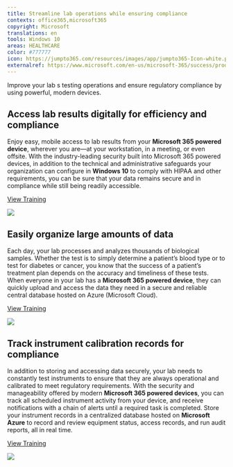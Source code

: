 ```yaml
---
title: Streamline lab operations while ensuring compliance
contexts: office365,microsoft365
copyright: Microsoft
translations: en
tools: Windows 10
areas: HEALTHCARE
color: #777777
icon: https://jumpto365.com/resources/images/app/jumpto365-Icon-white.png
externalref: https://www.microsoft.com/en-us/microsoft-365/success/productivitylibrary/streamline-lab-operations-while-ensuring-compliance
---
```

Improve your lab s testing operations and ensure regulatory compliance by using powerful, modern devices.


## Access lab results digitally for efficiency and compliance

Enjoy easy, mobile access to lab results from your **Microsoft 365 powered device**, wherever you are—at your workstation, in a meeting, or even offsite. With the industry-leading security built into Microsoft 365 powered devices, in addition to the technical and administrative safeguards your organization can configure in **Windows 10** to comply with HIPAA and other requirements, you can be sure that your data remains secure and in compliance while still being readily accessible.

[View Training](https://www.microsoft.com/en-us/TrustCenter/Compliance/HIPAA)

![](http://img-prod-cms-rt-microsoft-com.akamaized.net/cms/api/am/imageFileData/RE1NNRh?ver=cef1)

## Easily organize large amounts of data

Each day, your lab processes and analyzes thousands of biological samples. Whether the test is to simply determine a patient’s blood type or to test for diabetes or cancer, you know that the success of a patient’s treatment plan depends on the accuracy and timeliness of these tests. When everyone in your lab has a **Microsoft 365 powered device**, they can quickly upload and access the data they need in a secure and reliable central database hosted on Azure (Microsoft Cloud).

[View Training](https://www.microsoft.com/en-us/trustcenter/cloudservices/azure)

![](http://img-prod-cms-rt-microsoft-com.akamaized.net/cms/api/am/imageFileData/RE1NyLg?ver=7046)

## Track instrument calibration records for compliance

In addition to storing and accessing data securely, your lab needs to constantly test instruments to ensure that they are always operational and calibrated to meet regulatory requirements. With the security and manageability offered by modern **Microsoft 365 powered devices**, you can track all scheduled instrument activity from your device, and receive notifications with a chain of alerts until a required task is completed. Store your instrument records in a centralized database hosted on **Microsoft Azure** to record and review equipment status, access records, and run audit reports, all in real time.

[View Training](https://enterprise.microsoft.com/en-us/articles/industries/health/hipaa-compliance-with-microsoft-windows-10-enterprise/)

![](http://img-prod-cms-rt-microsoft-com.akamaized.net/cms/api/am/imageFileData/RE1NM6Y?ver=4462)

